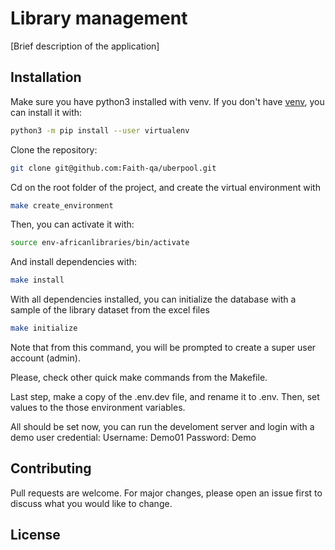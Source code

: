 # Library management

[Brief description of the application]

## Installation

Make sure you have python3 installed with venv. If you don't have [venv](https://packaging.python.org/guides/installing-using-pip-and-virtual-environments/), you can install it with:

```bash
python3 -m pip install --user virtualenv
```

Clone the repository:

```bash
git clone git@github.com:Faith-qa/uberpool.git
```

Cd on the root folder of the project, and create the virtual environment with
```bash
make create_environment
```

Then, you can activate it with:
```bash
source env-africanlibraries/bin/activate
```

And install dependencies with:
```bash
make install
```
With all dependencies installed, you can initialize the database with a sample of the library dataset from the excel files

```bash
make initialize
```

Note that from this command, you will be prompted to create a super user account (admin).

Please, check other quick make commands from the Makefile.

Last step, make a copy of the .env.dev file, and rename it to .env. Then, set values to the those environment variables.

All should be set now, you can run the develoment server and login with a demo user credential: 
    Username: Demo01
    Password: Demo
## Contributing
Pull requests are welcome. For major changes, please open an issue first to discuss what you would like to change.


## License
